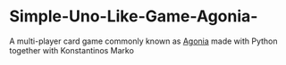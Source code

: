 # Simple-Uno-Like-Game-Agonia-
A multi-player card game commonly known as [Agonia](https://el.wikipedia.org/wiki/%CE%91%CE%B3%CF%89%CE%BD%CE%AF%CE%B1_(%CF%80%CE%B1%CE%B9%CF%87%CE%BD%CE%AF%CE%B4%CE%B9)) made with Python together with Konstantinos Marko
